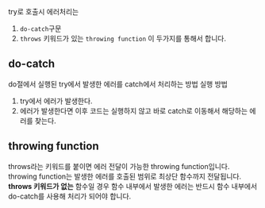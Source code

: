try로 호출시 에러처리는 
1. `do-catch`구문
2. `throws` 키워드가 있는 `throwing function`
이 두가지를 통해서 합니다.

## do-catch
do절에서 실행된 try에서 발생한 에러를 catch에서 처리하는 방법
실행 방법
1. try에서 에러가 발생한다. 
2. 에러가 발생한다면 이후 코드는 실행하지 않고 바로 catch로 이동해서 해당하는 에러를 찾는다.

## throwing function
throws라는 키워드를 붙이면 에러 전달이 가능한 throwing function입니다.
throwing function는 발생한 에러를 호출된 범위로 최상단 함수까지 전달됩니다.
**throws 키워드가 없는** 함수일 경우 함수 내부에서 발생한 에러는 반드시 함수 내부에서 do-catch를 사용해 처리가 되어야 합니다.